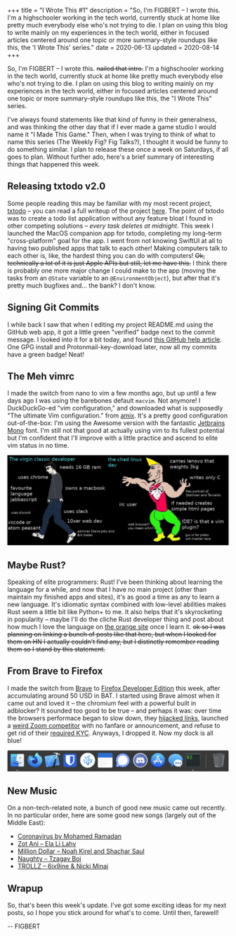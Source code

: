 +++
title = "I Wrote This #1"
description = "So, I'm FIGBERT – I wrote this. I'm a highschooler working in the tech world, currently stuck at home like pretty much everybody else who's not trying to die. I plan on using this blog to write mainly on my experiences in the tech world, either in focused articles centered around one topic or more summary-style roundups like this, the 'I Wrote This' series."
date = 2020-06-13
updated = 2020-08-14
+++

So, I'm FIGBERT – I wrote this. ~~nailed that intro.~~ I'm a highschooler working in the tech world, currently stuck at home like pretty much everybody else who's not trying to
die. I plan on using this blog to writing mainly on my experiences in the tech world, either in focused articles centered around one topic or more summary-style roundups like
this, the "I Wrote This" series.

<!-- more -->

I've always found statements like that kind of funny in their generalness, and was thinking the other day that if I ever made a game studio I would name it "I Made This Game."
Then, when I was trying to think of what to name this series (The Weekly Fig? Fig Talks?), I thought it would be funny to do something similar. I plan to release these once a
week on Saturdays, if all goes to plan. Without further ado, here's a brief summary of interesting things that happened this week.

## Releasing txtodo v2.0

Some people reading this may be familiar with my most recent project, [txtodo][txtodo] – you can read a full writeup of the project [here][txtodo-writeup]. The point of txtodo
was to create a todo list application without any feature bloat I found in other competing solutions – *every task deletes at midnight*. This week I launched the MacOS companion
app for txtodo, completing my long-term "cross-platform" goal for the app. I went from not knowing SwiftUI at all to having two published apps that talk to each other! Making
computers talk to each other is, like, the hardest thing you can do with computers! ~~Ok, technically a lot of it is just Apple APIs but still, let me have this.~~ I think there
is probably one more major change I could make to the app (moving the tasks from an `@State` variable to an `@EnvironmentObject`), but after that it's pretty much bugfixes
and... the bank? I don't know.

## Signing Git Commits

I while back I saw that when I editing my project README.md using the GitHub web app, it got a little green "verified" badge next to the commit message. I looked into it for a
bit today, and found [this GitHub help article][signing-commits]. One GPG install and Protonmail-key-download later, now all my commits have a green badge! Neat!

## The Meh vimrc

I made the switch from nano to vim a few months ago, but up until a few days ago I was using the barebones default `macvim`. Not anymore! I DuckDuckGo-ed "vim configuration,"
and downloaded what is supposedly "The ultimate Vim configuration." from [amix][ultimate-vim]. It's a pretty good configuration out-of-the-box: I'm using the Awesome version
with the fantastic [Jetbrains Mono][jetbrains-mono] font. I'm still not that good at actually using vim to its fullest potential but I'm confident that I'll improve with a
little practice and ascend to elite vim status in no time.

![The virgin classic developer vs the chad linux dev][vim-dev]

## Maybe Rust?

Speaking of elite programmers: Rust! I've been thinking about learning the language for a while, and now that I have no main project (other than maintain my finished apps and
sites), it's as good a time as any to learn a new language. It's idiomatic syntax combined with low-level abilities makes Rust seem a little bit like Python+ to me. It also
helps that it's skyrocketing in popularity – maybe I'll do the cliche Rust developer thing and post about how much I love the language on [the orange site][hn] once I learn it.
~~ok so I was planning on linking a bunch of posts like that here, but when I looked for them on HN I actually couldn't find any, but I distinctly remember reading them so I
stand by this statement.~~

## From Brave to Firefox

I made the switch from [Brave][brave] to [Firefox Developer Edition][firefox] this week, after accumulating around 50 USD in BAT. I started using Brave almost when it came out
and loved it – the chromium feel with a powerful built in adblocker? It sounded too good to be true – and perhaps it was: over time the browsers performace began to slow down,
they [hijacked links][brave-hijack], launched a [weird Zoom competitor][brave-zoom] with no fanfare or announcement, and refuse to get rid of their [required KYC][brave-kyc].
Anyways, I dropped it. Now my dock is all blue!

![My dock with all blue apps][dock]

## New Music

On a non-tech-related note, a bunch of good new music came out recently. In no particular order, here are some good new songs (largely out of the Middle East):

* [Coronavirus by Mohamed Ramadan](https://www.youtube.com/watch?v=L3e4UryXDo0)
* [Zot Ani – Ela Li Lahv](https://www.youtube.com/watch?v=F2ZLege5wF8)
* [Million Dollar – Noah Kirel and Shachar Saul](https://www.youtube.com/watch?v=oQbh5Kvet04)
* [Naughty – Tzagay Boi](https://www.youtube.com/watch?v=lcXUmCG-En8)
* [TROLLZ – 6ix9ine & Nicki Minaj](https://www.youtube.com/watch?v=oNg3M9IJJlY)

## Wrapup

So, that's been this week's update. I've got some exciting ideas for my next posts, so I hope you stick around for what's to come. Until then, farewell!

--
FIGBERT

[txtodo]: https://txtodo.app
[txtodo-writeup]: /projects/txtodo
[signing-commits]: https://help.github.com/en/github/authenticating-to-github/managing-commit-signature-verification
[ultimate-vim]: https://github.com/amix/vimrc
[jetbrains-mono]: https://www.jetbrains.com/lp/mono/
[vim-dev]: chad.jpg
[dock]: dock.png
[hn]: https://news.ycombinator.com/
[brave]: https://brave.com/
[firefox]: https://www.mozilla.org/en-US/firefox/developer/
[brave-hijack]: https://davidgerard.co.uk/blockchain/2020/06/06/the-brave-web-browser-is-hijacking-links-and-inserting-affiliate-codes/
[brave-zoom]: https://together.brave.com/
[brave-kyc]: https://www.reddit.com/r/btc/comments/ck56zw/privacy_focused_brave_browser_now_requires_kyc/

